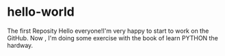 # hello-world
The first Reposity
Hello everyone!I'm very happy to start to work on the GitHub.
Now , I'm doing some exercise with the book of learn PYTHON the hardway. 
